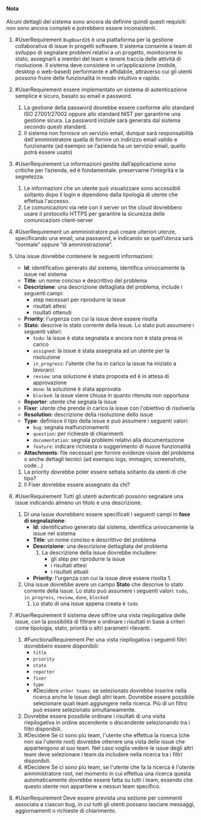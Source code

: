#### Nota
Alcuni dettagli del sistema sono ancora da definire quindi questi requisiti non sono ancora completi e potrebbero essere inconsistenti.

1. #UserRequirement `BugBoard26` è una piattaforma per la gestione collaborativa di issue in progetti software. Il sistema consente a team di sviluppo di segnalare problemi relativi a un progetto, monitorarne lo stato, assegnarli a membri del team e tenere traccia delle attività di risoluzione. Il sistema deve consistere in un’applicazione (mobile, desktop o web-based) performante e affidabile, attraverso cui gli utenti possono fruire delle funzionalità in modo intuitivo e rapido.

2. #UserRequirement essere implementato un sistema di autenticazione semplice e sicuro, basato su email e password. 
	1.  La gestione della password dovrebbe essere conforme allo standard ISO 27001/27002 oppure allo standard NIST per garantirne una gestione sicura. La password iniziale sarà generata dal sistema secondo questi standard.
	2. Il sistema non fornisce un servizio email, dunque sarà responsabilità dell'amministratore quella di fornire un indirizzo email valido e funzionante (ad esempio se l'azienda ha un servizio email, quello potrà essere usato)

3. #UserRequirement Le informazioni gestite dall’applicazione sono critiche per l’azienda, ed è fondamentale. preservarne l’integrità e la segretezza.
	1. Le informazioni che un utente può visualizzare sono accessibili soltanto dopo il login e dipendono dalla tipologia di utente che effettua l'accesso.
	2. Le comunicazioni via rete con il server on the cloud dovrebbero usare il protocollo HTTPS per garantire la sicurezza delle comunicazioni client-server

4. #UserRequirement un amministratore può creare ulteriori utenze, specificando una email, una password, e indicando se quell’utenza sarà “normale” oppure “di amministrazione”.

5. Una issue dovrebbe contenere le seguenti informazioni:
	- **Id**: identificativo generato dal sistema, identifica univocamente la issue nel sistema
	- **Title**: un nome conciso e descrittivo del problema
	- **Descrizione**: una descrizione dettagliata del problema, include i seguenti campi:
		- step necessari per riprodurre la issue
		- risultati attesi
		- risultati ottenuti
	- **Priority**: l'urgenza con cui la issue deve essere risolta 
	- **Stato**: descrive lo stato corrente della issue. Lo stato può assumere i seguenti valori: 
		- `todo`: la issue è stata segnalata e ancora non è stata presa in carico
		- `assigned`: la issue è stata assegnata ad un utente per la risoluzione
		-  `in_progress`: l'utente che ha in carico la issue ha iniziato a lavorarci
		- `review`: una soluzione è stata proposta ed è in attesa di approvazione
		- `done`:  la soluzione è stata approvata
		- `blocked`: la issue viene chiusa in quanto ritenuta non opportuna
	- **Reporter**: utente che segnala la issue
	- **Fixer**: utente che prende in carico la issue con l'obiettivo di risolverla
	- **Resolution**: descrizione della risoluzione dello issue
	- **Type**: definisce il tipo della issue e può assumere i seguenti valori:
		- `bug`: segnala malfunzionamenti
		- `question`: per richieste di chiarimenti
		- `documentation`: segnala problemi relativi alla documentazione
		- `feature`: indicare richiesta o suggerimento di nuove funzionalità
	- **Attachments**: file necessari per fornire evidenze visive del problema o anche dettagli tecnici (ad esempio logs, immagini, screenshots, code...)

	1. La priority dovrebbe poter essere settata soltanto da utenti di che tipo?
	2. Il Fixer dovrebbe essere assegnato da chi? 

6. #UserRequirement Tutti gli utenti autenticati possono segnalare una issue indicando almeno un titolo e una descrizione.
	1. Di una issue dovrebbero essere specificati i seguenti campi in **fase di segnalazione**:
		- **Id**: identificativo generato dal sistema, identifica univocamente la issue nel sistema
		- **Title**: un nome conciso e descrittivo del problema
		- **Descrizione**: una descrizione dettagliata del problema
			1. La descrizione della issue dovrebbe includere: 
				- gli step per riprodurre la issue
				- i risultati attesi
				- i risultati attuali
		- **Priority**: l'urgenza con cui la issue deve essere risolta
			1. 
	2. Una issue dovrebbe avere un campo **Stato** che descrive lo stato corrente della issue. Lo stato può assumere i seguenti valori: `todo`, `in_progress`, `review`, `done`, `blocked`
		1. Lo stato di una issue appena creata è `todo`

7.  #UserRequirement Il sistema deve offrire una vista riepilogativa delle issue, con la possibilità di filtrare o ordinare i risultati in base a criteri come tipologia, stato, priorità o altri parametri rilevanti. 
	1. #FunctionalRequirement Per una vista riepilogativa i seguenti filtri dovrebbero essere disponibili:
		- `title`
		- `priority`
		- `stato`
		- `reporter`
		- `fixer`
		- `type`
		- #Decidere `other teams`: se selezionato dovrebbe inserire nella ricerca anche le issue degli altri team. Dovrebbe essere possibile selezionare quali team aggiungere nella ricerca.
		Più di un filtro può essere selezionato simultaneamente.
	2. Dovrebbe essere possibile ordinare i risultati di una visita riepilogativa in ordine ascendente o discendente selezionando tra i filtri disponibili.
	3. #Decidere Se ci sono più team, l'utente che effettua la ricerca (che non sia l'utente root) dovrebbe ottenere una vista delle issue che appartengono al suo team. Nel caso voglia vedere le issue degli altri team deve selezionare i team da includere nella ricerca tra i filtri disponibili. 
	4. #Decidere Se ci sono più team, se l'utente che fa la ricerca è l'utente amministratore root, nel momento in cui effettua una ricerca questa automaticamente dovrebbe essere fatta su tutti i team, essendo che questo utente non appartiene a nessun team specifico.

8. #UserRequirement  Deve essere prevista una sezione per commenti associata a ciascun bug, in cui tutti gli utenti possano lasciare messaggi, aggiornamenti o richieste di chiarimento.